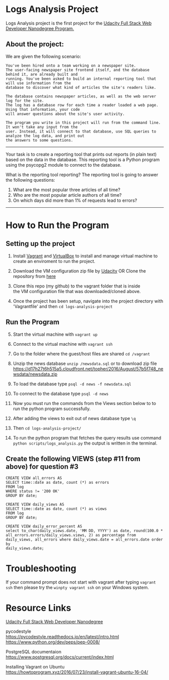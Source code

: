 # Logs Analysis Project
Logs Analysis project is the first project for the [Udacity Full Stack Web Developer Nanodegree Program.](https://www.udacity.com/course/full-stack-web-developer-nanodegree--nd004)

## About the project: 
We are given the following scenario:

```
You've been hired onto a team working on a newspaper site. 
The user-facing newspaper site frontend itself, and the database behind it, are already built and
running. You've been asked to build an internal reporting tool that will use information from the 
database to discover what kind of articles the site's readers like.

The database contains newspaper articles, as well as the web server log for the site. 
The log has a database row for each time a reader loaded a web page. Using that information, your code 
will answer questions about the site's user activity.

The program you write in this project will run from the command line. It won't take any input from the 
user. Instead, it will connect to that database, use SQL queries to analyze the log data, and print out 
the answers to some questions.

```
---
Your task is to create a reporting tool that prints out reports (in plain text) based on the data in the database. This reporting tool is a Python program using the psycopg2 module to connect to the database.

What is the reporting tool reporting?
	The reporting tool is going to answer the following questions:
1. What are the most popular three articles of all time?
2. Who are the most popular article authors of all time?
3. On which days did more than 1% of requests lead to errors?
---

# How to Run the Program

## Setting up the project

1.  Install [Vagrant](https://www.vagrantup.com/) and [VirtualBox](https://www.virtualbox.org/wiki/Download_Old_Builds_5_1) 
	    to install and manage virtual machine to create an enviroment to run the project.   
	
2.  Download the VM configuration zip file by [Udacity](https://d17h27t6h515a5.cloudfront.net/topher/2017/May/59125904_fsnd-virtual-machine/fsnd-virtual-machine.zip)
	    OR Clone the repository from [here](https://github.com/udacity/fullstack-nanodegree-vm)
	
3.  Clone this repo (my github) to the vagrant folder that is inside  
	    the VM configuration file that was downloaded/cloned above.  
	
4.  Once the project has been setup, navigate into the project directory
	    with 'Vagrantfile' and then `cd logs-analysis-project`

## Run the Program
	
5.  Start the virtual machine with `vagrant up`
	
6.  Connect to the virtual machine with `vagrant ssh`
	
7.  Go to the folder where the guest/host files are shared `cd /vagrant`
	
8.  Unzip the news database `unzip /newsdata.sql` or to download zip file https://d17h27t6h515a5.cloudfront.net/topher/2016/August/57b5f748_newsdata/newsdata.zip 
	
9.  To load the database type `psql -d news -f newsdata.sql`
	
10. To connect to the database type `psql -d news`
	
11. Now you must run the commands from the Views section below to
		to run the python program successfully. 
    
12. After adding the views to exit out of news database type `\q`
    
13. Then `cd logs-analysis-project/`
    
14. To run the python program that fetches the query results use
    command `python scripts/logs_analysis.py` the output is written in the terminal.   

## Create the following VIEWS (step #11 from above) for question #3

```
CREATE VIEW all_errors AS
SELECT time::date as date, count (*) as errors 
FROM log 
WHERE status != '200 OK' 
GROUP BY date;

```

```
CREATE VIEW daily_views AS
SELECT time::date as date, count (*) as views 
FROM log 
GROUP BY date;

```

```
CREATE VIEW daily_error_percent AS
select to_char(daily_views.date, 'MM DD, YYYY') as date, round(100.0 * all_errors.errors/daily_views.views, 2) as percentage from daily_views, all_errors where daily_views.date = all_errors.date order by
daily_views.date;

```
# Troubleshooting
If your command prompt does not start with vagrant after typing `vagrant ssh` then please try the `winpty vagrant ssh` on your Windows system.

# Resource Links
[Udacity Full Stack Web Developer Nanodegree](https://www.udacity.com/course/full-stack-web-developer-nanodegree--nd004)

pycodestyle \
https://pycodestyle.readthedocs.io/en/latest/intro.html \
https://www.python.org/dev/peps/pep-0008/

PostgreSQL documentaion \
https://www.postgresql.org/docs/current/index.html

Installing Vagrant on Ubuntu \
https://howtoprogram.xyz/2016/07/23/install-vagrant-ubuntu-16-04/
